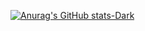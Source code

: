 
[![Anurag's GitHub stats-Dark](https://github-readme-stats.vercel.app/api?username=joeAphiwat&show_icons=true&theme=dark#gh-dark-mode-only)](https://github.com/joeAphiwat/github-readme-stats#gh-dark-mode-only)

<!--

**joeAphiwat/JoeAphiwat** is a ✨ _special_ ✨ repository because its `README.md` (this file) appears on your GitHub profile.

Here are some ideas to get you started:

- 🔭 I’m currently working on ...
- 🌱 I’m currently learning ...
- 👯 I’m looking to collaborate on ...
- 🤔 I’m looking for help with ...
- 💬 Ask me about ...
- 📫 How to reach me: ...
- 😄 Pronouns: ...
- ⚡ Fun fact: ...
-->
